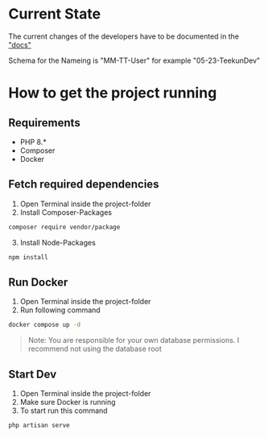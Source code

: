 # Current State

The current changes of the developers have to be documented in the ["docs"](./docs/)

Schema for the Nameing is "MM-TT-User" for example "05-23-TeekunDev"


# How to get the project running

## Requirements
- PHP 8.*
- Composer
- Docker

## Fetch required dependencies
1. Open Terminal inside the project-folder
2. Install Composer-Packages
```bash
composer require vendor/package
```
3. Install Node-Packages
```bash
npm install
```


## Run Docker
1. Open Terminal inside the project-folder
2. Run following command
```bash
docker compose up -d
````

> Note: You are responsible for your own database permissions. I recommend not using the database root

## Start Dev
1. Open Terminal inside the project-folder
2. Make sure Docker is running 
3. To start run this command
```bash
php artisan serve
````

